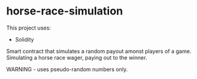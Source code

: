 # horse-race-simulation

This project uses:

- Solidity


Smart contract that simulates a random payout amonst players of a game. Simulating a horse race wager, paying out to the winner.

WARNING - uses pseudo-random numbers only.
